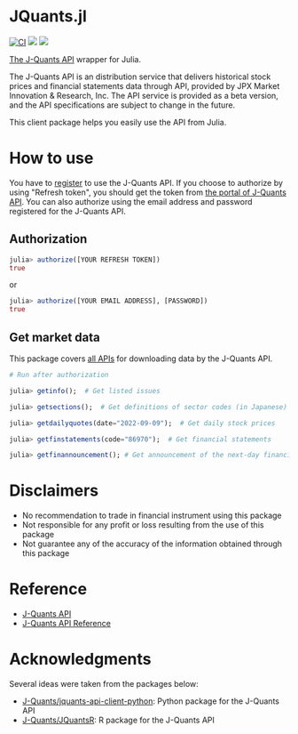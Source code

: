# JQuants.jl

[![CI](https://github.com/ki-chi/JQuants.jl/actions/workflows/ci.yml/badge.svg?branch=main)](https://github.com/ki-chi/JQuants.jl/actions/workflows/ci.yml)
[![][docs-stable-img]][docs-stable-url] [![][docs-dev-img]][docs-dev-url]

[The J-Quants API](https://application.jpx-jquants.com/) wrapper for Julia. 

The J-Quants API is an distribution service that delivers historical stock prices and financial statements data through API,
provided by JPX Market Innovation & Research, Inc.
The API service is provided as a beta version, and the API specifications are subject to change in the future. 

This client package helps you easily use the API from Julia. 

# How to use

You have to [register](https://application.jpx-jquants.com/register) to use the J-Quants API.
If you choose to authorize by using "Refresh token", you should get the token from [the portal of J-Quants API](https://application.jpx-jquants.com/).
You can also authorize using the email address and password registered for the J-Quants API.

## Authorization

```julia
julia> authorize([YOUR REFRESH TOKEN])
true
```

or

```julia
julia> authorize([YOUR EMAIL ADDRESS], [PASSWORD])
true
```

## Get market data

This package covers [all APIs](https://jpx.gitbook.io/j-quants-api-en/api-reference)
for downloading data by the J-Quants API.

```julia
# Run after authorization

julia> getinfo();  # Get listed issues

julia> getsections();  # Get definitions of sector codes (in Japanese)

julia> getdailyquotes(date="2022-09-09");  # Get daily stock prices

julia> getfinstatements(code="86970");  # Get financial statements

julia> getfinannouncement(); # Get announcement of the next-day financial disclosure
```

# Disclaimers

- No recommendation to trade in financial instrument using this package
- Not responsible for any profit or loss resulting from the use of this package
- Not guarantee any of the accuracy of the information obtained through this package


# Reference

- [J-Quants API](https://application.jpx-jquants.com/)
- [J-Quants API Reference](https://jpx.gitbook.io/j-quants-api-en/api-reference)


# Acknowledgments

Several ideas were taken from the packages below:

- [J-Quants/jquants-api-client-python](https://github.com/J-Quants/jquants-api-client-python): Python package for the J-Quants API
- [J-Quants/JQuantsR](https://github.com/J-Quants/JQuantsR): R package for the J-Quants API


[docs-dev-img]: https://img.shields.io/badge/docs-dev-blue.svg
[docs-dev-url]: https://ki-chi.github.io/JQuants.jl/dev/

[docs-stable-img]: https://img.shields.io/badge/docs-stable-blue.svg
[docs-stable-url]: https://ki-chi.github.io/JQuants.jl/stable/
